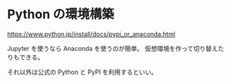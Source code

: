 # Python の環境構築

https://www.python.jp/install/docs/pypi_or_anaconda.html

Jupyter を使うなら Anaconda を使うのが簡単。
仮想環境を作って切り替えたりもできる。

それ以外は公式の Python と PyPI を利用するといい。
